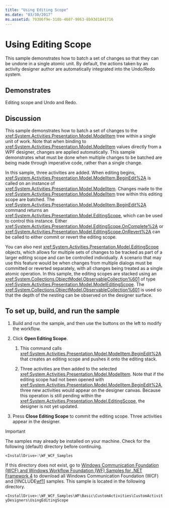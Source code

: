```yaml
---
title: "Using Editing Scope"
ms.date: "03/30/2017"
ms.assetid: 79306f9e-318b-4687-9863-8b93d1841716
---
```

# Using Editing Scope
This sample demonstrates how to batch a set of changes so that they can be undone in a single atomic unit. By default, the actions taken by an activity designer author are automatically integrated into the Undo/Redo system.  
  
## Demonstrates  
 Editing scope and Undo and Redo.  
  
## Discussion  
 This sample demonstrates how to batch a set of changes to the <xref:System.Activities.Presentation.Model.ModelItem> tree within a single unit of work. Note that when binding to <xref:System.Activities.Presentation.Model.ModelItem> values directly from a WPF designer, changes are applied automatically. This sample demonstrates what must be done when multiple changes to be batched are being made through imperative code, rather than a single change.  
  
 In this sample, three activities are added. When editing begins, <xref:System.Activities.Presentation.Model.ModelItem.BeginEdit%2A> is called on an instance of <xref:System.Activities.Presentation.Model.ModelItem>. Changes made to the <xref:System.Activities.Presentation.Model.ModelItem> tree within this editing scope are batched. The <xref:System.Activities.Presentation.Model.ModelItem.BeginEdit%2A> command returns an <xref:System.Activities.Presentation.Model.EditingScope>, which can be used to control this instance. Either <xref:System.Activities.Presentation.Model.EditingScope.OnComplete%2A> or <xref:System.Activities.Presentation.Model.EditingScope.OnRevert%2A> can be called to either commit or revert the editing scope.  
  
 You can also nest <xref:System.Activities.Presentation.Model.EditingScope> objects, which allows for multiple sets of changes to be tracked as part of a larger editing scope and can be controlled individually. A scenario that may use this feature would be when changes from multiple dialogs must be committed or reverted separately, with all changes being treated as a single atomic operation. In this sample, the editing scopes are stacked using an <xref:System.Collections.ObjectModel.ObservableCollection%601> of type <xref:System.Activities.Presentation.Model.ModelEditingScope>. The <xref:System.Collections.ObjectModel.ObservableCollection%601> is used so that the depth of the nesting can be observed on the designer surface.  
  
## To set up, build, and run the sample  
  
1.  Build and run the sample, and then use the buttons on the left to modify the workflow.  
  
2.  Click **Open Editing Scope**.  
  
    1.  This command calls <xref:System.Activities.Presentation.Model.ModelItem.BeginEdit%2A> that creates an editing scope and pushes it onto the editing stack.  
  
    2.  Three activities are then added to the selected <xref:System.Activities.Presentation.Model.ModelItem>. Note that if the editing scope had not been opened with <xref:System.Activities.Presentation.Model.ModelItem.BeginEdit%2A>, three new activities would appear on the designer canvas. Because this operation is still pending within the <xref:System.Activities.Presentation.Model.EditingScope>, the designer is not yet updated.  
  
3.  Press **Close Editing Scope** to commit the editing scope. Three activities appear in the designer.  
  
> [!IMPORTANT]
>  The samples may already be installed on your machine. Check for the following (default) directory before continuing.  
>   
>  `<InstallDrive>:\WF_WCF_Samples`  
>   
>  If this directory does not exist, go to [Windows Communication Foundation (WCF) and Windows Workflow Foundation (WF) Samples for .NET Framework 4](https://go.microsoft.com/fwlink/?LinkId=150780) to download all Windows Communication Foundation (WCF) and [!INCLUDE[wf1](../../../../includes/wf1-md.md)] samples. This sample is located in the following directory.  
>   
>  `<InstallDrive>:\WF_WCF_Samples\WF\Basic\CustomActivities\CustomActivityDesigners\UsingEditingScope`
